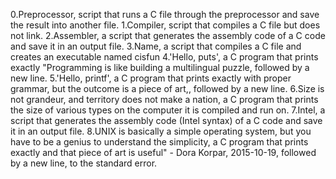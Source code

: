 0.Preprocessor, script that runs a C file through the preprocessor and save the result into another file.
1.Compiler, script that compiles a C file but does not link.
2.Assembler, a script that generates the assembly code of a C code and save it in an output file.
3.Name, a script that compiles a C file and creates an executable named cisfun
4.'Hello, puts', a C program that prints exactly "Programming is like building a multilingual puzzle, followed by a new line.
5.'Hello, printf', a C program that prints exactly with proper grammar, but the outcome is a piece of art,, followed by a new line.
6.Size is not grandeur, and territory does not make a nation, a C program that prints the size of various types on the computer it is compiled and run on.
7.Intel, a script that generates the assembly code (Intel syntax) of a C code and save it in an output file.
8.UNIX is basically a simple operating system, but you have to be a genius to understand the simplicity, a C program that prints exactly and that piece of art is useful" - Dora Korpar, 2015-10-19, followed by a new line, to the standard error.
